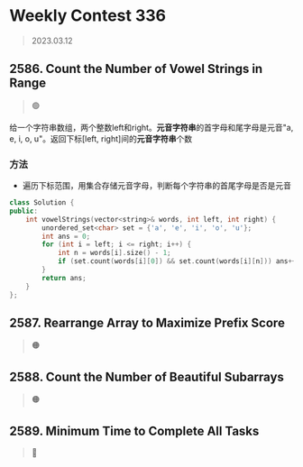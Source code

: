 # Weekly Contest 336
> 2023.03.12

## 2586. Count the Number of Vowel Strings in Range
> :green_circle:

给一个字符串数组，两个整数left和right。**元音字符串**的首字母和尾字母是元音"a, e, i, o, u"。返回下标[left, right]间的**元音字符串**个数

### 方法

- 遍历下标范围，用集合存储元音字母，判断每个字符串的首尾字母是否是元音

```cpp
class Solution {
public:
    int vowelStrings(vector<string>& words, int left, int right) {
        unordered_set<char> set = {'a', 'e', 'i', 'o', 'u'}; 
        int ans = 0;
        for (int i = left; i <= right; i++) {
            int n = words[i].size() - 1;
            if (set.count(words[i][0]) && set.count(words[i][n])) ans++;
        }
        return ans;
    }
};
```


## 2587. Rearrange Array to Maximize Prefix Score
> :orange_circle:


## 2588. Count the Number of Beautiful Subarrays
> :orange_circle:


## 2589. Minimum Time to Complete All Tasks
> :red_circle: